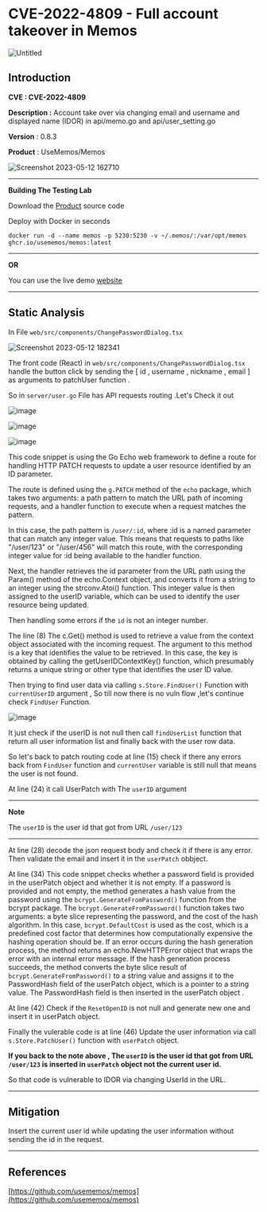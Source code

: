 
# CVE-2022-4809 - Full account takeover in Memos

![Untitled](https://github.com/mohamedabdelhady933/CVEs-Analyzing/assets/73122852/3947998b-0094-42f3-9a5f-5e59c42ca0f6)


## Introduction

**CVE : CVE-2022-4809**

**Description :** Account take over via changing email and username and displayed name (IDOR) in api/memo.go and api/user_setting.go 

**Version** : 0.8.3

**Product** : UseMemos/Memos

![Screenshot 2023-05-12 162710](https://github.com/mohamedabdelhady933/CVEs-Analyzing/assets/73122852/6803ffd5-0aba-4a68-9e9f-8ea2448f4445)

---

**Building The Testing Lab**

Download the [Product](https://github.com/usememos/memos) source code

Deploy with Docker in seconds

```
docker run -d --name memos -p 5230:5230 -v ~/.memos/:/var/opt/memos ghcr.io/usememos/memos:latest
```

---
**OR**

You can use the live demo [website](https://demo.usememos.com/)

---

## Static Analysis

In File ``web/src/components/ChangePasswordDialog.tsx``

![Screenshot 2023-05-12 182341](https://github.com/mohamedabdelhady933/CVEs-Analyzing/assets/73122852/79fdcb6c-8f4a-4fe9-bd70-25dba98a78dc)



The front code (React) in ``web/src/components/ChangePasswordDialog.tsx`` handle the button click by sending the [ id , username , nickname , email ] as arguments to patchUser function . 

So in ``server/user.go`` File has API requests routing .Let's Check it out

![image](https://github.com/mohamedabdelhady933/CVEs-Analyzing/assets/73122852/3529a42b-e849-4c2b-ac68-8c555d3b4ce9)

![image](https://github.com/mohamedabdelhady933/CVEs-Analyzing/assets/73122852/e1709868-7b83-4773-acac-754b59a93da7)

![image](https://github.com/mohamedabdelhady933/CVEs-Analyzing/assets/73122852/b2a2bb4c-9996-42b1-bc4f-f6ec0912fee2)


This code snippet is using the Go Echo web framework to define a route for handling HTTP PATCH requests to update a user resource identified by an ID parameter.

The route is defined using the ``g.PATCH`` method of the ``echo`` package, which takes two arguments: a path pattern to match the URL path of incoming requests, and a handler function to execute when a request matches the pattern.

In this case, the path pattern is ``/user/:id``, where :id is a named parameter that can match any integer value. This means that requests to paths like "/user/123" or "/user/456" will match this route, with the corresponding integer value for :id being available to the handler function.

Next, the handler retrieves the id parameter from the URL path using the Param() method of the echo.Context object, and converts it from a string to an integer using the strconv.Atoi() function. This integer value is then assigned to the userID variable, which can be used to identify the user resource being updated.

Then handling some errors if the ``id`` is not an integer number.

The line (8) The c.Get() method is used to retrieve a value from the context object associated with the incoming request. The argument to this method is a key that identifies the value to be retrieved. In this case, the key is obtained by calling the getUserIDContextKey() function, which presumably returns a unique string or other type that identifies the user ID value.

Then trying to find user data via calling ``s.Store.FindUser()`` Function with ``currentUserID`` argument , So till now there is no vuln flow ,let's continue check ``FindUser`` Function.

![image](https://github.com/mohamedabdelhady933/CVEs-Analyzing/assets/73122852/6798c387-6f95-4b94-b02d-3590c9159de3)

It just check if the userID is not null then call ``findUserList`` function that return all user information list and finally back with the user row data.

So let's back to patch routing code at line (15) check if there any errors back from ``FindUser`` function and ``currentUser`` variable is still null that means the user is not found.

At line (24) it call UserPatch with The ``userID`` argument

---
**Note**

The ``userID`` is the user id that got from URL ``/user/123``

---

At line (28) decode the json request body and check it if there is any error. Then validate the email and insert it in the ``userPatch`` obbject.

At line (34) This code snippet checks whether a password field is provided in the userPatch object and whether it is not empty. 
If a password is provided and not empty, the method generates a hash value from the password using the ``bcrypt.GenerateFromPassword()`` function from the bcrypt package.
The ``bcrypt.GenerateFromPassword()`` function takes two arguments: a byte slice representing the password, and the cost of the hash algorithm.
In this case, ``bcrypt.DefaultCost`` is used as the cost, which is a predefined cost factor that determines how computationally expensive the hashing operation should be.
If an error occurs during the hash generation process, the method returns an echo.NewHTTPError object that wraps the error with an internal error message.
If the hash generation process succeeds, the method converts the byte slice result of ``bcrypt.GenerateFromPassword()`` to a string value and assigns it to the PasswordHash field of the userPatch object, which is a pointer to a string value.
The PasswordHash field is then inserted in the userPatch object .

At line (42) Check if the ``ResetOpenID`` is not null and generate new one and insert it in userPatch object.


Finally the vulerable code is at line (46) Update the user information via call ``s.Store.PatchUser()`` function with ``userPatch`` object. 

**If you back to the note above , The ``userID`` is the user id that got from URL ``/user/123`` is inserted in ``userPatch`` object not the current user id.**

So that code is vulnerable to IDOR via changing UserId in the URL.

---

## Mitigation

Insert the current user id  while updating the user information without sending the id in the request.


---

## References

[https://github.com/usememos/memos](https://github.com/usememos/memos)


